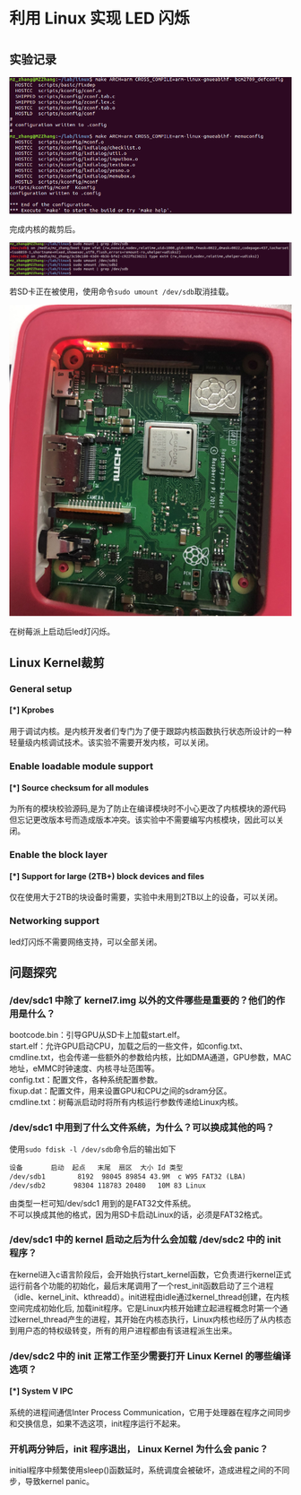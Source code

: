 # 利用 Linux 实现 LED 闪烁
#

## 实验记录
![](images/2.png)

完成内核的裁剪后。

![](images/1.png)

若SD卡正在被使用，使用命令`sudo umount /dev/sdb`取消挂载。

![](images/3.png)

在树莓派上启动后led灯闪烁。

## Linux Kernel裁剪
### General setup

#### [*] Kprobes 
用于调试内核。是内核开发者们专门为了便于跟踪内核函数执行状态所设计的一种轻量级内核调试技术。该实验不需要开发内核，可以关闭。

### Enable loadable module support
#### [*] Source checksum for all modules 
为所有的模块校验源码,是为了防止在编译模块时不小心更改了内核模块的源代码但忘记更改版本号而造成版本冲突。该实验中不需要编写内核模块，因此可以关闭。

### Enable the block layer
#### [*] Support for large (2TB+) block devices and files
仅在使用大于2TB的块设备时需要，实验中未用到2TB以上的设备，可以关闭。

### Networking support
led灯闪烁不需要网络支持，可以全部关闭。

## 问题探究
### /dev/sdc1 中除了 kernel7.img 以外的文件哪些是重要的？他们的作用是什么？
bootcode.bin：引导GPU从SD卡上加载start.elf。  
start.elf：允许GPU启动CPU，加载之后的一些文件，如config.txt、cmdline.txt，也会传递一些额外的参数给内核，比如DMA通道，GPU参数，MAC地址，eMMC时钟速度、内核寻址范围等。  
config.txt：配置文件，各种系统配置参数。  
fixup.dat：配置文件，用来设置GPU和CPU之间的sdram分区。  
cmdline.txt：树莓派启动时将所有内核运行参数传递给Linux内核。


### /dev/sdc1 中用到了什么文件系统，为什么？可以换成其他的吗？
使用`sudo fdisk -l /dev/sdb`命令后的输出如下

    设备       启动  起点   末尾  扇区  大小 Id 类型
	/dev/sdb1        8192  98045 89854 43.9M  c W95 FAT32 (LBA)
	/dev/sdb2       98304 118783 20480   10M 83 Linux
由类型一栏可知/dev/sdc1 用到的是FAT32文件系统。  
不可以换成其他的格式，因为用SD卡启动Linux的话，必须是FAT32格式。

### /dev/sdc1 中的 kernel 启动之后为什么会加载 /dev/sdc2 中的 init 程序？
在kernel进入c语言阶段后，会开始执行start_kernel函数，它负责进行kernel正式运行前各个功能的初始化，最后末尾调用了一个rest_init函数启动了三个进程（idle、kernel_init、kthreadd）。init进程由idle通过kernel_thread创建，在内核空间完成初始化后, 加载init程序。它是Linux内核开始建立起进程概念时第一个通过kernel_thread产生的进程，其开始在内核态执行，Linux内核也经历了从内核态到用户态的特权级转变，所有的用户进程都由有该进程派生出来。

### /dev/sdc2 中的 init 正常工作至少需要打开 Linux Kernel 的哪些编译选项？
#### [*] System V IPC
系统的进程间通信Inter Process Communication，它用于处理器在程序之间同步和交换信息，如果不选这项，init程序运行不起来。

### 开机两分钟后，init 程序退出， Linux Kernel 为什么会 panic？
initial程序中频繁使用sleep()函数延时，系统调度会被破坏，造成进程之间的不同步，导致kernel panic。
